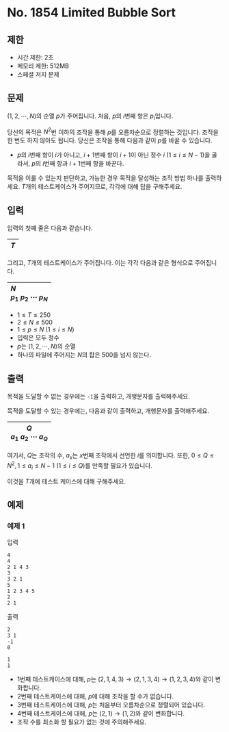 # No. 1854 Limited Bubble Sort

## 제한

- 시간 제한: 2초
- 메모리 제한: 512MB
- 스페셜 저지 문제

## 문제

$(1, 2, \cdots, N)$의 순열 $p$가 주어집니다. 처음, $p$의 $i$번째 항은 $p_i$입니다.

당신의 목적은 $N^2$번 이하의 조작을 통해 $p$를 오름차순으로 정렬하는 것입니다. 조작을 한 번도 하지 않아도 됩니다. 당신은 조작을 통해 다음과 같이 $p$를 바꿀 수 있습니다. 

- $p$의 $i$번째 항이 $i$가 아니고, $i+1$번째 항이 $i+1$이 아닌 정수 $i$ ($1 \le i \le N-1$)을 골라서, $p$의 $i$번째 항과 $i+1$번째 항을 바꾼다.

목적을 이룰 수 있는지 판단하고, 가능한 경우 목적을 달성하는 조작 방법 하나를 출력하세요.
$T$개의 테스트케이스가 주어지므로, 각각에 대해 답을 구해주세요.

## 입력

입력의 첫째 줄은 다음과 같습니다.

|$T$|
|:-|

그리고, $T$개의 테스트케이스가 주어집니다. 이는 각각 다음과 같은 형식으로 주어집니다.

| $N$<br>$p_1$ $p_2$ $\cdots$ $p_N$ |
| :--------------------------------- |

- $1 \le T \le 250$
- $2 \le N \le 500$
- $1 \le p \le N$ ($1 \le i \le N$)
- 입력은 모두 정수
- $p$는 $(1, 2, \cdots, N)$의 순열
- 하나의 파일에 주어지는 $N$의 합은 $500$을 넘지 않는다.

## 출력

목적을 도달할 수 없는 경우에는 `-1`을 출력하고, 개행문자를 출력해주세요.

목적을 도달할 수 있는 경우에는, 다음과 같이 출력하고, 개행문자를 출력해주세요.

|$Q$<br>$a_1$ $a_2$ $\cdots$ $a_Q$|
|-|

여기서, $Q$는 조작의 수, $a_x$는 $x$번째 조작에서 선언한 $i$를 의미합니다. 또한, $0\le Q\le N^2, 1 \le a_i \le N-1$ ($1 \le i \le Q$)를 만족할 필요가 있습니다.

이것을 $T$개에 테스트 케이스에 대해 구해주세요.

## 예제

### 예제 1

입력

```
4
4
2 1 4 3
3
3 2 1
5
1 2 3 4 5
2
2 1
```

출력

```
2
3 1
-1
0

1
1
```

- $1$번째 테스트케이스에 대해, $p$는 $(2, 1, 4, 3) \rightarrow (2, 1, 3 , 4) \rightarrow (1, 2, 3, 4)$와 같이 변화합니다.
- $2$번째 테스트케이스에 대해, $p$에 대해 조작을 할 수가 없습니다.
- $3$번째 테스트케이스에 대해, $p$는 처음부터  오름차순으로 정렬되어 있습니다.
- $4$번째 테스트케이스에 대해, $p$는 $(2, 1) \rightarrow (1, 2)$와 같이 변화합니다.
- 조작 수를 최소화 할 필요가 없는 것에 주의해주세요.
